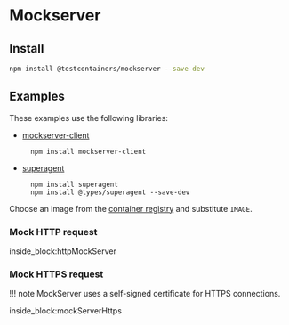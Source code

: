 # Mockserver

## Install

```bash
npm install @testcontainers/mockserver --save-dev
```

## Examples

These examples use the following libraries:

- [mockserver-client](https://www.npmjs.com/package/mockserver-client)

        npm install mockserver-client

- [superagent](https://www.npmjs.com/package/superagent)

        npm install superagent
        npm install @types/superagent --save-dev

Choose an image from the [container registry](https://hub.docker.com/r/mockserver/mockserver) and substitute `IMAGE`.

### Mock HTTP request

<!--codeinclude-->
[](../../packages/modules/mockserver/src/mockserver-container.test.ts) inside_block:httpMockServer
<!--/codeinclude-->

### Mock HTTPS request

!!! note
    MockServer uses a self-signed certificate for HTTPS connections.

<!--codeinclude-->
[](../../packages/modules/mockserver/src/mockserver-container.test.ts) inside_block:mockServerHttps
<!--/codeinclude-->
